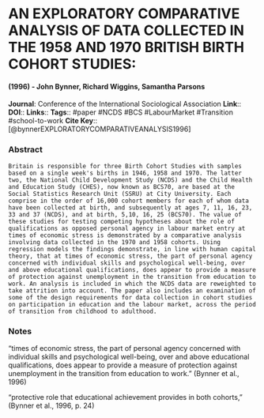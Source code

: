 # AN EXPLORATORY COMPARATIVE ANALYSIS OF DATA COLLECTED IN THE 1958 AND 1970 BRITISH BIRTH COHORT STUDIES:
#### (1996) - John Bynner, Richard Wiggins, Samantha Parsons
**Journal**: Conference of the International Sociological Association
**Link**:: 
**DOI**:: 
**Links**:: 
**Tags**:: #paper #NCDS #BCS #LabourMarket #Transition #school-to-work 
**Cite Key**:: [@bynnerEXPLORATORYCOMPARATIVEANALYSIS1996]

### Abstract

```
Britain is responsible for three Birth Cohort Studies with samples based on a single week's births in 1946, 1958 and 1970. The latter two, the National Child Development Study (NCDS) and the Child Health and Education Study (CHES), now known as BCS70, are based at the Social Statistics Research Unit (SSRU) at City University. Each comprise in the order of 16,000 cohort members for each of whom data have been collected at birth, and subsequently at ages 7, 11, 16, 23, 33 and 37 (NCDS), and at birth, 5,10, 16, 25 (BCS70). The value of these studies for testing competing hypotheses about the role of qualifications as opposed personal agency in labour market entry at times of economic stress is demonstrated by a comparative analysis involving data collected in the 1970 and 1958 cohorts. Using regression models the findings demonstrate, in line with human capital theory, that at times of economic stress, the part of personal agency concerned with individual skills and psychological well-being, over and above educational qualifications, does appear to provide a measure of protection against unemployment in the transition from education to work. An analysis is included in which the NCDS data are reweighted to take attrition into account. The paper also includes an examination of some of the design requirements for data collection in cohort studies on participation in education and the labour market, across the period of transition from childhood to adulthood.
```

### Notes

“times of economic stress, the part of personal agency concerned with individual skills and psychological well-being, over and above educational qualifications, does appear to provide a measure of protection against unemployment in the transition from education to work.” (Bynner et al., 1996)

“protective role that educational achievement provides in both cohorts,” (Bynner et al., 1996, p. 24)